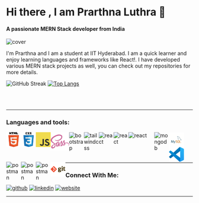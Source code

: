 # Hi there , I am Prarthna Luthra 👋
#### A passionate MERN Stack developer from India



<!-- ![Untitled design (4)](https://user-images.githubusercontent.com/100023570/165935593-66cffb70-c85f-4e11-9693-71f302657672.png) -->


![cover](https://user-images.githubusercontent.com/100023570/170828704-320afd8a-fe76-4f32-af9b-f5a9650afb21.png)

I'm Prarthna and I am a student at IIT Hyderabad. I am a quick learner and enjoy learning languages and frameworks like React!. I have developed various MERN stack projects as well, you can check out my repositories for more details.

![GitHub Streak](https://github-readme-streak-stats.herokuapp.com?user=PrarthnaLuthra&theme=cobalt&date_format=j%20M%5B%20Y%5D&background=000000&border=7536B2&stroke=9243DD&ring=89502D&fire=FF9554&currStreakNum=D280FF&sideNums=BC52FF&currStreakLabel=64EAE2&sideLabels=48A8A2&dates=A42EE5)
[![Top Langs](https://github-readme-stats.vercel.app/api/top-langs/?username=PrarthnaLuthra&layout=compact&theme=radical&bg_color=000000&border_color=7536B2&title_color=D280FF&langs_count=10&card_width=430)](https://github.com/anuraghazra/github-readme-stats)

<br />
<br />

---

### Languages and tools:

<img align="left" alt="HTML5" width="40px" src="https://raw.githubusercontent.com/github/explore/80688e429a7d4ef2fca1e82350fe8e3517d3494d/topics/html/html.png" />
<img align="left" alt="CSS3" width="40px" src="https://raw.githubusercontent.com/github/explore/80688e429a7d4ef2fca1e82350fe8e3517d3494d/topics/css/css.png" />
<img align="left" alt="JavaScript" width="40px" src="https://raw.githubusercontent.com/github/explore/80688e429a7d4ef2fca1e82350fe8e3517d3494d/topics/javascript/javascript.png" />
<img align="left" alt="Sass" width="50px" src="https://raw.githubusercontent.com/github/explore/80688e429a7d4ef2fca1e82350fe8e3517d3494d/topics/sass/sass.png" />
<img align="left" src="https://www.vectorlogo.zone/logos/getbootstrap/getbootstrap-icon.svg" alt="bootstrap" width="40px" />
<img align="left" src="https://ph-files.imgix.net/2e26f07f-e5e5-411e-ba1e-e92c4083bd92.png?auto=format&auto=compress&codec=mozjpeg&cs=strip&fit=max&dpr=1" alt="tailwindcss" width="40" />
<img align="left" src="https://cdn.freebiesupply.com/logos/large/2x/react-1-logo-png-transparent.png" alt="react" width="40" />
<img align="left" src="https://www.pngkit.com/png/full/66-667065_js-club-new-balance-png-logo-node-js.png" alt="react" width="40" />
<img align="left" src="https://miro.medium.com/max/1400/1*8ETcaw-gA1dYW4EFxqGK3w.png" alt="react" width="70" />
<img align="left" src="https://www.vectorlogo.zone/logos/mongodb/mongodb-icon.svg" alt="mongodb"  width="40px" />

<img align="left" alt="MySQL" width="40px" src="https://raw.githubusercontent.com/github/explore/80688e429a7d4ef2fca1e82350fe8e3517d3494d/topics/mysql/mysql.png" />
<img align="left" alt="Visual Studio Code" width="40px" src="https://raw.githubusercontent.com/github/explore/80688e429a7d4ef2fca1e82350fe8e3517d3494d/topics/visual-studio-code/visual-studio-code.png" />

<img align="left" alt="postman" width="40px" img src="https://www.vectorlogo.zone/logos/getpostman/getpostman-icon.svg" alt="postman" width="40" />

<img align="left" alt="postman" width="40px" img src="https://brandslogos.com/wp-content/uploads/images/java-logo-1.png" alt="postman" width="80" />

<img align="left" alt="postman" width="40px" img src="http://clipart-library.com/images_k/python-logo-transparent/python-logo-transparent-7.png" alt="postman" width="40" />
<img align="left" alt="Git" width="40px" src="https://raw.githubusercontent.com/github/explore/80688e429a7d4ef2fca1e82350fe8e3517d3494d/topics/git/git.png" />







<br />
<br />
<br />
<br />

---



### Connect With Me:

[<img src='https://github.githubassets.com/images/modules/logos_page/Octocat.png' alt='github' height='40'>](https://github.com/PrarthnaLuthra)  [<img src='https://mpng.subpng.com/20180320/qhq/kisspng-blue-trademark-angle-area-linkedin-5ab0b94d559dd5.8312605915215312133507.jpg' alt='linkedin' height='40'>](https://www.linkedin.com/in/prarthnaluthra/)  [<img src='https://upload.wikimedia.org/wikipedia/commons/thumb/1/1c/ICloud_logo.svg/150px-ICloud_logo.svg.png?20200306180013' alt='website' height='40'>](https://prarthna-luthra-resume.web.app)  



---




